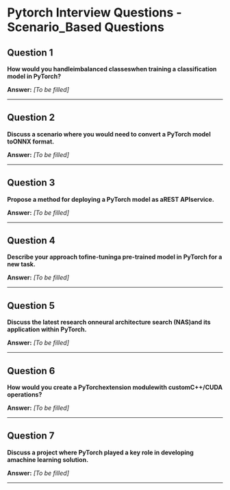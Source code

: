 # Pytorch Interview Questions - Scenario_Based Questions

## Question 1

**How would you handleimbalanced classeswhen training a classification model in PyTorch?**

**Answer:** _[To be filled]_

---

## Question 2

**Discuss a scenario where you would need to convert a PyTorch model toONNX format.**

**Answer:** _[To be filled]_

---

## Question 3

**Propose a method for deploying a PyTorch model as aREST APIservice.**

**Answer:** _[To be filled]_

---

## Question 4

**Describe your approach tofine-tuninga pre-trained model in PyTorch for a new task.**

**Answer:** _[To be filled]_

---

## Question 5

**Discuss the latest research onneural architecture search (NAS)and its application within PyTorch.**

**Answer:** _[To be filled]_

---

## Question 6

**How would you create a PyTorchextension modulewith customC++/CUDA operations?**

**Answer:** _[To be filled]_

---

## Question 7

**Discuss a project where PyTorch played a key role in developing amachine learning solution.**

**Answer:** _[To be filled]_

---


